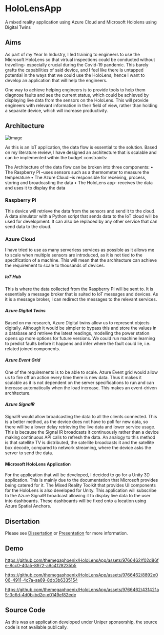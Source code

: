 # HoloLensApp
A mixed reality application using Azure Cloud and Microsoft Hololens using Digital Twins

## Aims
As part of my Year In Industry, I led training to engineers to use the Microsoft HoloLens so that virtual
inspections could be conducted without travelling- especially crucial during the Covid-19 pandemic.
This barely grafts the capabilities of said device, and I feel like there is untapped potential in the ways
that we could use the HoloLens; hence I want to develop an application that will help the engineers.

One way to achieve helping engineers is to provide tools to help them diagnose faults and see the
current status, which could be achieved by displaying live data from the sensors on the HoloLens. This
will provide engineers with relevant information in their field of view, rather than holding a separate
device, which will increase productivity.

## Architecture
![image](https://github.com/themegaphoenix/HoloLensApp/assets/9766462/d4d2b661-e97d-4517-a2e9-5637e15b4a1d)

As this is an IoT application, the data flow is essential to the solution. Based on my literature review, I have designed an architecture that is scalable and can be implemented within the budget constraints:

 The Architecture of the data flow can be broken into three components:
•	The Raspberry PI –uses sensors such as a thermometer to measure the temperature
•	The Azure Cloud –is responsible for receiving, process, storing and broadcasting the data
•	The HoloLens app- receives the data and uses it to display the data

### Raspberry PI
This device will retrieve the data from the sensors and send it to the cloud. A data simulator with a Python script that sends data to the IoT cloud will be used for development. It can also be replaced by any other service that can send data to the cloud. 

### Azure Cloud
I have tried to use as many serverless services as possible as it allows me to scale when multiple sensors are introduced, as it is not tied to the specification of a machine. This will mean that the architecture can achieve the requirement to scale to thousands of devices.
#####	IoT Hub
This is where the data collected from the Raspberry PI will be sent to. It is essentially a message broker that is suited to IoT messages and devices. As it is a message broker, I can redirect the messages to the relevant services.
#####		Azure Digital Twins
Based on my research, Azure Digital twins allow us to represent objects digitally. Although it would be simpler to bypass this and store the values in a database and retrieve the latest readings, modelling the power station opens up more options for future versions. We could run machine learning to predict faults before it happens and infer where the fault could lie, i.e. related joined components.
#####		Azure Event Grid
One of the requirements is to be able to scale. Azure Event grid would allow us to fire off an action every time there is new data. Thus it makes it scalable as it is not dependent on the server specifications to run and can increase automatically when the load increase. This makes an event-driven architecture.
#####		Azure SignalR
SignalR would allow broadcasting the data to all the clients connected. This is a better method, as the device does not have to poll for new data, so there will be a lower delay retrieving the live data and lower service usage. This is because the Signal IR broadcasts it continuously rather than a device making continuous API calls to refresh the data. An analogy to this method is that satellite TV is distributed, the satellite broadcasts it and the satellite box decode, compared to network streaming, where the device asks the server to send the data.
####	Microsoft HoloLens Application
For the application that will be developed, I decided to go for a Unity 3D application. This is mainly due to the documentation that Microsoft provides being catered for it. The Mixed Reality Toolkit that provides UI components for the HoloLens is also developed for Unity. This application will subscribe to the Azure SignalR broadcast allowing it to display live data to the user into dashboards. These dashboards will be fixed onto a location using Azure Spatial Anchors.


## Disertation
Please see [Dissertation](Dissertation.pdf) or [Presentation](Presentation.pptx) for more information.

## Demo

https://github.com/themegaphoenix/HoloLensApp/assets/9766462/f02d86fe-8cc0-40a5-8972-a9c4128235b5

https://github.com/themegaphoenix/HoloLensApp/assets/9766462/8892e006-4911-4c7a-aa69-8db3b6335154

https://github.com/themegaphoenix/HoloLensApp/assets/9766462/431421a5-3c6d-4d0b-bd2e-e0149ef82ede

## Source Code
As this was an application developed under Uniper sponsorship, the source code is not available publically.




